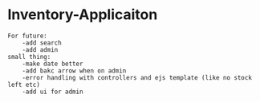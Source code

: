 # Inventory-Applicaiton
    For future:
        -add search 
        -add admin
    small thing:
        -make date better
        -add bakc arrow when on admin
        -error handling with controllers and ejs template (like no stock left etc)
        -add ui for admin
